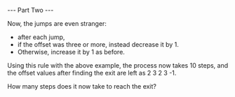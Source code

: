 --- Part Two ---

Now, the jumps are even stranger: 

* after each jump, 
* if the offset was three or more, instead decrease it by 1. 
* Otherwise, increase it by 1 as before.

Using this rule with the above example, the process now takes 10 steps, and the offset values after finding the exit are left as 2 3 2 3 -1.

How many steps does it now take to reach the exit?